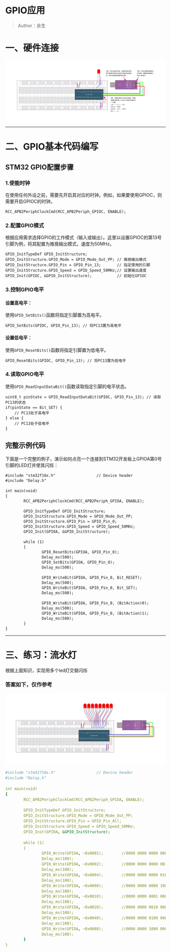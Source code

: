 # GPIO应用

> Author：余生

# 一、硬件连接

![](../../../static/10.3.2.3.2.2.1.jpg)



------



# 二、GPIO基本代码编写



## STM32 GPIO配置步骤

### 1.使能时钟

在使用任何外设之前，需要先开启其对应的时钟。例如，如果要使用GPIOC，则需要开启GPIOC的时钟。

```Plain
RCC_APB2PeriphClockCmd(RCC_APB2Periph_GPIOC, ENABLE);
```



### 2.配置GPIO模式

根据应用需求选择GPIO的工作模式（输入或输出）。这里以设置GPIOC的第13号引脚为例，将其配置为推挽输出模式，速度为50MHz。

```Plain
GPIO_InitTypeDef GPIO_InitStructure;
GPIO_InitStructure.GPIO_Mode = GPIO_Mode_Out_PP; // 推挽输出模式
GPIO_InitStructure.GPIO_Pin = GPIO_Pin_13;       // 指定使用的引脚
GPIO_InitStructure.GPIO_Speed = GPIO_Speed_50MHz;// 设置输出速度
GPIO_Init(GPIOC, &GPIO_InitStructure);           // 初始化GPIOC
```



### 3.控制GPIO电平

####  设置高电平：

 使用`GPIO_SetBits()`函数将指定引脚置为高电平。

```Plain
GPIO_SetBits(GPIOC, GPIO_Pin_13); // 将PC13置为高电平
```

####  设置低电平：

 使用`GPIO_ResetBits()`函数将指定引脚置为低电平。

```Plain
GPIO_ResetBits(GPIOC, GPIO_Pin_13); // 将PC13置为低电平
```



### 4.读取GPIO电平

使用`GPIO_ReadInputDataBit()`函数读取指定引脚的电平状态。

```Plain
uint8_t pinState = GPIO_ReadInputDataBit(GPIOC, GPIO_Pin_13); // 读取PC13的状态
if(pinState == Bit_SET) {
    // PC13处于高电平
} else {
    // PC13处于低电平
}
```



## 完整示例代码

下面是一个完整的例子，演示如何点亮一个连接到STM32开发板上GPIOA第0号引脚的LED灯并使其闪烁：

```Plain
#include "stm32f10x.h"                  // Device header
#include "Delay.h"

int main(void)
{
        RCC_APB2PeriphClockCmd(RCC_APB2Periph_GPIOA, ENABLE);
        
        GPIO_InitTypeDef GPIO_InitStructure;
        GPIO_InitStructure.GPIO_Mode = GPIO_Mode_Out_PP;
        GPIO_InitStructure.GPIO_Pin = GPIO_Pin_0;
        GPIO_InitStructure.GPIO_Speed = GPIO_Speed_50MHz;
        GPIO_Init(GPIOA, &GPIO_InitStructure);
        
        while (1)
        {
                GPIO_ResetBits(GPIOA, GPIO_Pin_0);
                Delay_ms(500);
                GPIO_SetBits(GPIOA, GPIO_Pin_0);
                Delay_ms(500);
                
                GPIO_WriteBit(GPIOA, GPIO_Pin_0, Bit_RESET);
                Delay_ms(500);
                GPIO_WriteBit(GPIOA, GPIO_Pin_0, Bit_SET);
                Delay_ms(500);
                
                GPIO_WriteBit(GPIOA, GPIO_Pin_0, (BitAction)0);
                Delay_ms(500);
                GPIO_WriteBit(GPIOA, GPIO_Pin_0, (BitAction)1);
                Delay_ms(500);
        }
}
```

------



# 三、练习：流水灯

根据上面知识，实现用多个led灯交替闪烁

### 答案如下，仅作参考

![](../../../static/10.3.2.3.2.2.2.jpg)

```YAML
#include "stm32f10x.h"                  // Device header
#include "Delay.h"

int main(void)
{
        RCC_APB2PeriphClockCmd(RCC_APB2Periph_GPIOA, ENABLE);
        
        GPIO_InitTypeDef GPIO_InitStructure;
        GPIO_InitStructure.GPIO_Mode = GPIO_Mode_Out_PP;
        GPIO_InitStructure.GPIO_Pin = GPIO_Pin_All;
        GPIO_InitStructure.GPIO_Speed = GPIO_Speed_50MHz;
        GPIO_Init(GPIOA, &GPIO_InitStructure);
        
        while (1)
        {
                GPIO_Write(GPIOA, ~0x0001);        //0000 0000 0000 0001
                Delay_ms(100);
                GPIO_Write(GPIOA, ~0x0002);        //0000 0000 0000 0010
                Delay_ms(100);
                GPIO_Write(GPIOA, ~0x0004);        //0000 0000 0000 0100
                Delay_ms(100);
                GPIO_Write(GPIOA, ~0x0008);        //0000 0000 0000 1000
                Delay_ms(100);
                GPIO_Write(GPIOA, ~0x0010);        //0000 0000 0001 0000
                Delay_ms(100);
                GPIO_Write(GPIOA, ~0x0020);        //0000 0000 0010 0000
                Delay_ms(100);
                GPIO_Write(GPIOA, ~0x0040);        //0000 0000 0100 0000
                Delay_ms(100);
                GPIO_Write(GPIOA, ~0x0080);        //0000 0000 1000 0000
                Delay_ms(100);
        }
}
```